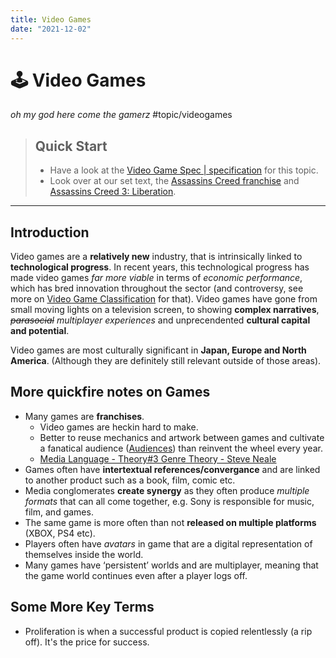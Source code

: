 ```yaml
---
title: Video Games
date: "2021-12-02"
---
```

# 🕹 Video Games
*oh my god here come the gamerz*
#topic/videogames

> ## Quick Start
> - Have a look at the [Video Game Spec | specification](Video%20Game%20Spec%20|%20specification) for this topic.
> - Look over at our set text, the [Assassins Creed franchise](Assassins%20Creed%20franchise) and [Assassins Creed 3: Liberation](Assassins%20Creed%203:%20Liberation).
---
## Introduction
Video games are a **relatively new** industry, that is intrinsically linked to **technological progress**. In recent years, this technological progress has made video games *far more viable* in terms of *economic performance*, which has bred innovation throughout the sector (and controversy, see more on [Video Game Classification](Video%20Game%20Classification) for that). Video games have gone from small moving lights on a television screen, to showing **complex narratives**, *~~parasocial~~ multiplayer experiences* and unprecendented **cultural capital and potential**.

Video games are most culturally significant in **Japan, Europe and North America**. (Although they are definitely still relevant outside of those areas).

## More quickfire notes on Games
-   Many games are **franchises**.
	-   Video games are heckin hard to make.
	-   Better to reuse mechanics and artwork between games and cultivate a fanatical audience ([Audiences](Audiences)) than reinvent the wheel every year.
	-   [Media Language - Theory#3 Genre Theory - Steve Neale](Media%20Language%20-%20Theory#3%20Genre%20Theory%20-%20Steve%20Neale)
-   Games often have **intertextual references/convergance** and are linked to another product such as a book, film, comic etc.
-   Media conglomerates **create synergy** as they often produce *multiple formats* that can all come together, e.g. Sony is responsible for music, film, and games.
-   The same game is more often than not **released on multiple platforms** (XBOX, PS4 etc).
-   Players often have *avatars* in game that are a digital representation of themselves inside the world.
-   Many games have ‘persistent’ worlds and are multiplayer, meaning that the game world continues even after a player logs off.

## Some More Key Terms
- Proliferation is when a successful product is copied relentlessly (a rip off). It's the price for success.